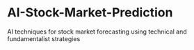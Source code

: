 # AI-Stock-Market-Prediction
AI techniques for stock market forecasting using technical and fundamentalist strategies
